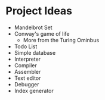 # Project Ideas

* Mandelbrot Set
* Conway's game of life
    * More from the Turing Ominbus
* Todo List
* Simple database
* Interpreter
* Compiler
* Assembler
* Text editor
* Debugger
* Index generator